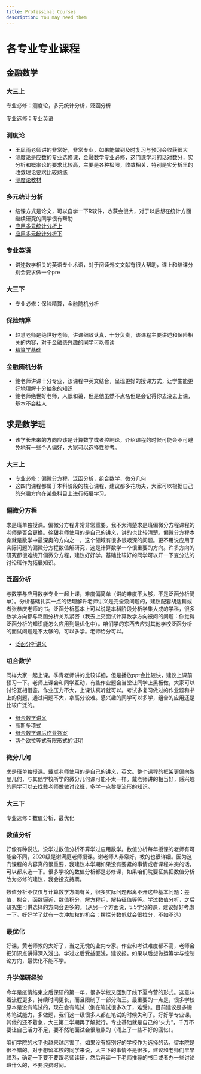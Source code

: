 ```yaml
---
title: Professinal Courses
description: You may need them 
---
```



# 各专业专业课程

## 金融数学
### 大三上
专业必修：测度论，多元统计分析，泛函分析

专业选修：专业英语

### 测度论
- 王凤雨老师讲的非常好，非常专业，如果能做到及时复习与预习会收获很大
- 测度论是应数的专业选修课，金融数学专业必修，这门课学习的话对数分，实分析和概率论的要求比较高，主要是各种极限，收敛相关，特别是实分析里的收敛理论要求比较熟练
- [测度论教材](https://cdn.jsdelivr.net/gh/jiyouhai/my-math-notes/PDFs/概率论基础.pdf)

### 多元统计分析
- 结课方式是论文，可以自学一下R软件，收获会很大，对于以后想在统计方面继续研究的同学很有帮助
- [应用多元统计分析上](https://cdn.jsdelivr.net/gh/jiyouhai/my-math-notes/PDFs/应用多元统计分析1.pdf)
- [应用多元统计分析下](https://cdn.jsdelivr.net/gh/jiyouhai/my-math-notes/PDFs/应用多元统计分析2.pdf)

### 专业英语
- 讲述数学相关的英语专业术语，对于阅读外文文献有很大帮助，课上和结课分别会要求做一个pre

### 大三下
- 专业必修：保险精算，金融随机分析

### 保险精算
- 赵慧老师是绝世好老师，讲课细致认真，十分负责，该课程主要讲述和保险相关的内容，对于金融感兴趣的同学可以修读
- [精算学基础](https://cdn.jsdelivr.net/gh/jiyouhai/my-math-notes/PDFs/精算学基础_compressed.pdf)

### 金融随机分析
- 鲍老师讲课十分专业，该课程中英文结合，呈现更好的授课方式，让学生能更好地理解十分抽象的知识
- 鲍老师绝世好老师，人很和蔼，但是他虽然不点名但是会记得你去没去上课，基本不会挂人

## 求是数学班
- 该学长未来的方向应该是计算数学或者控制论，介绍课程的时候可能会不可避免地有一些个人偏好，大家可以选择性参考。

### 大三上
- 专业必修：偏微分方程，泛函分析，组合数学，微分几何
- 这四门课程都属于本科阶段的核心课程，建议都多花功夫，大家可以根据自己的兴趣方向在某些科目上进行拓展学习。

### 偏微分方程
求是班单独授课。偏微分方程非常非常重要。我不太清楚求是班偏微分方程课程的老师是否会更换。徐甜老师使用的是自己的讲义，讲的也比较清楚。偏微分方程本身就是数学中最深奥的方向之一，这个领域有很多很艰深的问题。更不用说应用于实际问题的偏微分方程数值解研究，这是计算数学一个很重要的方向。许多方向的研究都很难绕开偏微分方程，建议好好学。基础比较好的同学可以开一下变分法的讨论班作为拓展知识。 

### 泛函分析

与数学与应用数学专业一起上课，难度偏简单（讲的难度不太够，不是泛函分析简单）。分析基础扎实一点的话理解许老师讲义是完全没问题的，建议配套胡适耕或者张恭庆老师的书。泛函分析基本上可以说是本科阶段分析学集大成的学科，很多数学方向都与泛函分析关系紧密（我去上交面试计算数学方向被问的问题：你觉得泛函分析的知识能怎么应用到最优化中）。咱们学的东西去应对其他学校泛函分析的面试问题是不太够的，可以多学。老师给分可以。

- [泛函分析讲义](https://cdn.jsdelivr.net/gh/jiyouhai/my-math-notes/PDFs/泛函分析讲义.pdf)
### 组合数学

同样大家一起上课。季青老师讲的比较详细，但是播放ppt会比较快，建议上课前预习一下。老师上课会和同学互动，有些作业题会当堂让同学上黑板做，大家可以讨论互相借鉴。作业压力不大，上课认真听就可以。考试多复习做过的作业题和书上的例题，通过问题不大，拿高分较难。感兴趣的同学可以多学，组合的应用还是比较广泛的。

- [组合数学讲义](https://cdn.jsdelivr.net/gh/jiyouhai/my-math-notes/PDFs/组合数学讲义.pdf)
- [高斯多项式](https://cdn.jsdelivr.net/gh/jiyouhai/my-math-notes/PDFs/高斯多项式.pdf)
- [组合数学课后作业答案](https://cdn.jsdelivr.net/gh/jiyouhai/my-math-notes/PDFs/组合数学课后作业答案.pdf)
- [两个欧拉等式有限形式的证明](https://cdn.jsdelivr.net/gh/jiyouhai/my-math-notes/PDFs/两个欧拉等式有限形式的证明.pdf)




### 微分几何

求是班单独授课。戴嵩老师使用的是自己的讲义，英文。整个课程的框架更偏向黎曼几何，与其他学校所学的微分几何课可能不太一样。戴老师讲的相当好，感兴趣的同学可以去找戴老师做做讨论班，多学一点黎曼流形的知识。

### 大三下

专业选修：数值分析，最优化

### 数值分析

好像有种说法，没学过数值分析不算学过应用数学。数值分析每年授课的老师有可能会不同，2020级是谢满庭老师授课。谢老师人非常好，教的也很详细。因为这门课程的内容真的很重要，我建议本学期如果没有要紧的事情或者课程冲突的话，可以都来选一下。很多学校的数值分析都是必修课，如果咱们院要征集把数值分析改为必修的建议，我会投支持票。

数值分析不仅仅与计算数学方向有关，很多实际问题都离不开这些基本问题：差值，拟合，函数逼近，数值积分，解方程组，解特征值等等。学过数值分析，之后研究生可供选择的方向会更多的。（从另一个方面说，5.5学分的课，建议好好考虑一下。好好学了就有一次冲加权的机会；摆烂分数低就会很拉分，不如不选）

### 最优化

好课，黄老师教的太好了，当之无愧的业内专家。作业和考试难度都不高，老师会把知识点讲得深入浅出，学过之后受益匪浅，建议报。如果以后想做运筹学与控制论方向，最优化不能不学。

### 升学保研经验

今年是疫情结束之后保研的第一年，很多学校又回到了线下夏令营的形式。这意味着流程更多，持续时间更长，而且限制了一部分海王。最重要的一点是，很多学校原本是没有笔试的，现在会有笔试（倒在笔试很多次了，难受）。目前建议是多锻炼笔试能力，多做题，我们这一级很多人都在笔试的时候失利了。好好学专业课，其他的还不着急，大三第二学期再了解就行。专业基础就是自己的“火力”，千万不要让自己活力不足，要不然笔面试会很煎熬的（涌上了一些不好的回忆）。

咱们学院的水平也越来越厉害了，如果没有特别好的学校作为选择的话，留本院是很不错的。对于想留本校的同学来说，大三下的事情不是很多，建议和老师们早早联系，确定一下要不要跟老师读研，然后再读一下老师推荐的书目或者办一些讨论班什么的，不要浪费时间。